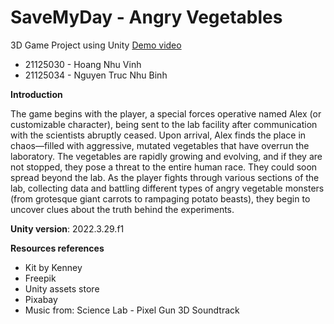 # SaveMyDay - Angry Vegetables
 3D Game Project using Unity 
 [Demo video](https://www.youtube.com/watch?v=PIjjRZVwjpE)
* 21125030 - Hoang Nhu Vinh
* 21125034 - Nguyen Truc Nhu Binh

**Introduction**

The game begins with the player, a special forces operative named Alex (or customizable character), being sent to the lab facility after communication with the scientists abruptly ceased. Upon arrival, Alex finds the place in chaos—filled with aggressive, mutated vegetables that have overrun the laboratory. The vegetables are rapidly growing and evolving, and if they are not stopped, they pose a threat to the entire human race. They could soon spread beyond the lab.
As the player fights through various sections of the lab, collecting data and battling different types of angry vegetable monsters (from grotesque giant carrots to rampaging potato beasts), they begin to uncover clues about the truth behind the experiments.

**Unity version**: 2022.3.29.f1

**Resources references**
* Kit by Kenney 
* Freepik
* Unity assets store
* Pixabay
* Music from: Science Lab - Pixel Gun 3D Soundtrack
